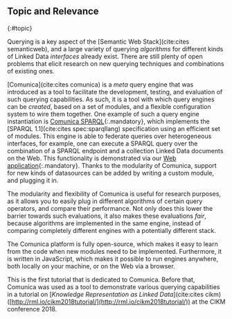 ## Topic and Relevance
{:#topic}

Querying is a key aspect of the [Semantic Web Stack](cite:cites semanticweb),
and a large variety of querying _algorithms_ for different kinds of Linked Data _interfaces_ already exist.
There are still plenty of open problems
that elicit research on new querying techniques and combinations of existing ones.

[Comunica](cite:cites comunica) is a _meta_ query engine that was introduced
as a tool to facilitate the development, testing, and evaluation of such querying capabilities.
As such, it is a tool with which query engines can be _created_,
based on a set of modules,
and a flexible configuration system to wire them together.
One example of such a query engine instantiation is [Comunica SPARQL](https://github.com/comunica/comunica/tree/master/packages/actor-init-sparql){:.mandatory},
which implements the [SPARQL 1.1](cite:cites spec:sparqllang) specification using an efficient set of modules.
This engine is able to federate queries over heterogeneous interfaces,
for example, one can execute a SPARQL query over the combination of a SPARQL endpoint
and a collection Linked Data documents on the Web.
This functionality is demonstrated via our [Web application](http://query.linkeddatafragments.org/){:.mandatory}.
Thanks to the modularity of Comunica, support for new kinds of datasources
can be added by writing a custom module, and plugging it in.

The modularity and flexibility of Comunica is useful for research purposes,
as it allows you to easily plug in different algorithms of certain query operators,
and compare their performance.
Not only does this lower the barrier towards such evaluations,
it also makes these evaluations _fair_,
because algorithms are implemented in the same engine,
instead of comparing completely different engines with a potentially different stack.

The Comunica platform is fully open-source,
which makes it easy to learn from the code when new modules need to be implemented.
Furthermore, it is written in JavaScript,
which makes it possible to run engines anywhere,
both locally on your machine, or on the Web via a browser.

This is the first tutorial that is dedicated to Comunica.
Before that, Comunica was used as a tool to demonstrate various querying capabilities in a tutorial
on [_Knowledge Representation as Linked Data_](cite:cites cikm)
([http://rml.io/cikm2018tutorial/](http://rml.io/cikm2018tutorial/)) at the CIKM conference 2018.
